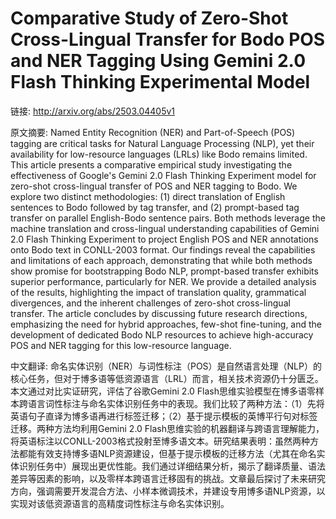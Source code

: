 # Comparative Study of Zero-Shot Cross-Lingual Transfer for Bodo POS and NER Tagging Using Gemini 2.0 Flash Thinking Experimental Model

链接: http://arxiv.org/abs/2503.04405v1

原文摘要:
Named Entity Recognition (NER) and Part-of-Speech (POS) tagging are critical
tasks for Natural Language Processing (NLP), yet their availability for
low-resource languages (LRLs) like Bodo remains limited. This article presents
a comparative empirical study investigating the effectiveness of Google's
Gemini 2.0 Flash Thinking Experiment model for zero-shot cross-lingual transfer
of POS and NER tagging to Bodo. We explore two distinct methodologies: (1)
direct translation of English sentences to Bodo followed by tag transfer, and
(2) prompt-based tag transfer on parallel English-Bodo sentence pairs. Both
methods leverage the machine translation and cross-lingual understanding
capabilities of Gemini 2.0 Flash Thinking Experiment to project English POS and
NER annotations onto Bodo text in CONLL-2003 format. Our findings reveal the
capabilities and limitations of each approach, demonstrating that while both
methods show promise for bootstrapping Bodo NLP, prompt-based transfer exhibits
superior performance, particularly for NER. We provide a detailed analysis of
the results, highlighting the impact of translation quality, grammatical
divergences, and the inherent challenges of zero-shot cross-lingual transfer.
The article concludes by discussing future research directions, emphasizing the
need for hybrid approaches, few-shot fine-tuning, and the development of
dedicated Bodo NLP resources to achieve high-accuracy POS and NER tagging for
this low-resource language.

中文翻译:
命名实体识别（NER）与词性标注（POS）是自然语言处理（NLP）的核心任务，但对于博多语等低资源语言（LRL）而言，相关技术资源仍十分匮乏。本文通过对比实证研究，评估了谷歌Gemini 2.0 Flash思维实验模型在博多语零样本跨语言词性标注与命名实体识别任务中的表现。我们比较了两种方法：（1）先将英语句子直译为博多语再进行标签迁移；（2）基于提示模板的英博平行句对标签迁移。两种方法均利用Gemini 2.0 Flash思维实验的机器翻译与跨语言理解能力，将英语标注以CONLL-2003格式投射至博多语文本。研究结果表明：虽然两种方法都能有效支持博多语NLP资源建设，但基于提示模板的迁移方法（尤其在命名实体识别任务中）展现出更优性能。我们通过详细结果分析，揭示了翻译质量、语法差异等因素的影响，以及零样本跨语言迁移固有的挑战。文章最后探讨了未来研究方向，强调需要开发混合方法、小样本微调技术，并建设专用博多语NLP资源，以实现对该低资源语言的高精度词性标注与命名实体识别。
